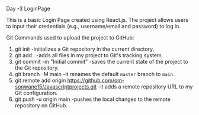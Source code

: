 Day -3 LoginPage

This is a basic Login Page created using React.js. The project allows users to input their credentials (e.g., username/email and password) to log in. 

Git Commands used to upload the project to GitHub:

1. git init -initializes a Git repository in the current directory.
2. git add . -adds all files in my project to Git's tracking system.
3. git commit -m "Initial commit" -saves the current state of the project to the Git repository. 
4. git branch -M main -it renames the default `master` branch to `main`. 
5. git remote add origin https://github.com/om-sonwane15/Javascriptprojects.git -it adds a remote repository URL to my Git configuration.
6. git push -u origin main -pushes the local changes to the remote repository on GitHub.
